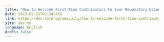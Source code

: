 ```yaml
---
title: "How to Welcome First-Time Contributors to Your Repository Using Github Actions"
date: 2023-05-31T02:24:43Z
link: https://dev.to/programequity/how-to-welcome-first-time-contributors-to-your-repository-using-github-actions-390p?utm_medium=RSS&utm_source=news.12bit.vn
site: dev.to
language: English
draft: false
---
```

